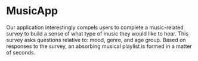 # MusicApp

Our application interestingly compels users to complete a music-related survey to build a sense of what type of music they would like to hear. This survey asks questions relative to: mood, genre, and age group. Based on responses to the survey, an  absorbing musical playlist is formed in a matter of seconds. 
